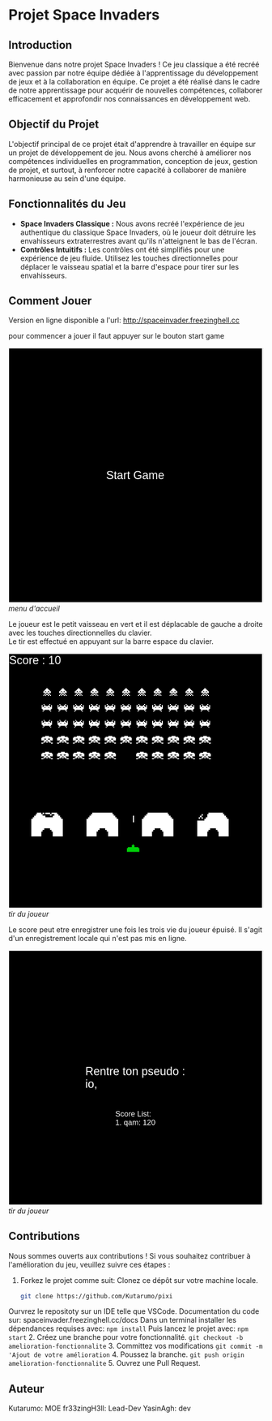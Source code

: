 # Projet Space Invaders

## Introduction
Bienvenue dans notre projet Space Invaders ! Ce jeu classique a été recréé avec passion par notre équipe dédiée à l'apprentissage du développement de jeux et à la collaboration en équipe. Ce projet a été réalisé dans le cadre de notre apprentissage pour acquérir de nouvelles compétences, collaborer efficacement et approfondir nos connaissances en développement web.

## Objectif du Projet
L'objectif principal de ce projet était d'apprendre à travailler en équipe sur un projet de développement de jeu. Nous avons cherché à améliorer nos compétences individuelles en programmation, conception de jeux, gestion de projet, et surtout, à renforcer notre capacité à collaborer de manière harmonieuse au sein d'une équipe.

## Fonctionnalités du Jeu
- **Space Invaders Classique :** Nous avons recréé l'expérience de jeu authentique du classique Space Invaders, où le joueur doit détruire les envahisseurs extraterrestres avant qu'ils n'atteignent le bas de l'écran.
- **Contrôles Intuitifs :** Les contrôles ont été simplifiés pour une expérience de jeu fluide. Utilisez les touches directionnelles pour déplacer le vaisseau spatial et la barre d'espace pour tirer sur les envahisseurs.

## Comment Jouer
Version en ligne disponible a l'url: http://spaceinvader.freezinghell.cc

pour commencer a jouer il faut appuyer sur le bouton start game

![Capture d'écran 1](src/publics/userdocs/homescreen.png)
*menu d'accueil*

Le joueur est le petit vaisseau en vert et il est déplacable de gauche a droite avec les touches directionnelles du clavier.  
Le tir est effectué en appuyant sur la barre espace du clavier.

![Capture d'écran 2](src/publics/userdocs/bulletscreen.png)
*tir du joueur*

Le score peut etre enregistrer une fois les trois vie du joueur épuisé. Il s'agit d'un enregistrement locale qui n'est pas mis en ligne.

![Capture d'écran 3](src/publics/userdocs/scorescreen.png)
*tir du joueur*

## Contributions

Nous sommes ouverts aux contributions ! Si vous souhaitez contribuer à l'amélioration du jeu, veuillez suivre ces étapes :

1. Forkez le projet comme suit:
Clonez ce dépôt sur votre machine locale.
   ```bash
   git clone https://github.com/Kutarumo/pixi
   ```
Ourvrez le repositoty sur un IDE telle que VSCode. Documentation du code sur: spaceinvader.freezinghell.cc/docs
Dans un terminal installer les dépendances requises avec:
    ```
    npm install
    ```
Puis lancez le projet avec:
    ```
    npm start
    ```
2. Créez une branche pour votre fonctionnalité. 
    ```
    git checkout -b amelioration-fonctionnalite
    ```
3. Committez vos modifications 
    ```
    git commit -m 'Ajout de votre amélioration
    ```
4. Poussez la branche. 
    ```
    git push origin amelioration-fonctionnalite
    ```
5. Ouvrez une Pull Request.

## Auteur
Kutarumo: MOE
fr33zingH3ll: Lead-Dev
YasinAgh: dev